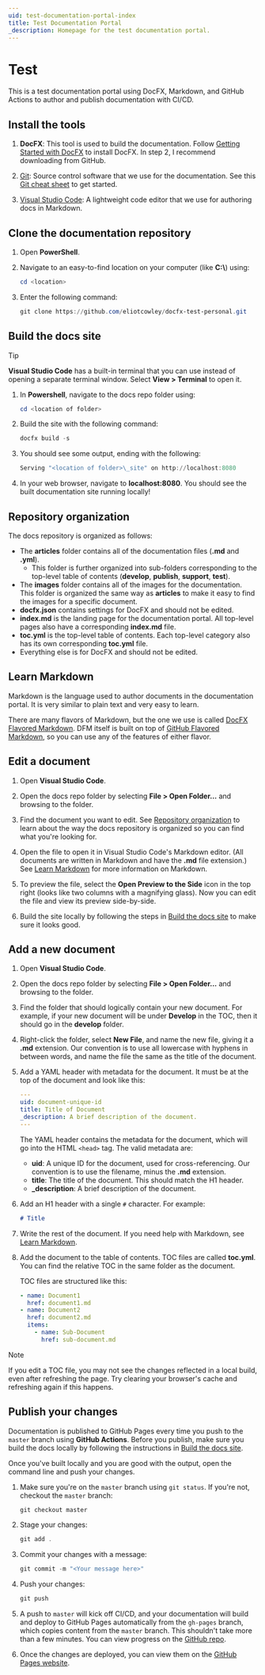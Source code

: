 ```yaml
---
uid: test-documentation-portal-index
title: Test Documentation Portal
_description: Homepage for the test documentation portal.
---
```


# Test

This is a test documentation portal using DocFX, Markdown, and GitHub Actions to author and publish documentation with CI/CD.

## Install the tools

1. **DocFX**: This tool is used to build the documentation. Follow [Getting Started with DocFX](https://dotnet.github.io/docfx/tutorial/docfx_getting_started.html) to install DocFX. In step 2, I recommend downloading from GitHub.

2. [Git](https://git-scm.com/): Source control software that we use for the documentation. See this [Git cheat sheet](https://github.github.com/training-kit/downloads/github-git-cheat-sheet/) to get started.

3. [Visual Studio Code](https://code.visualstudio.com/): A lightweight code editor that we use for authoring docs in Markdown.

## Clone the documentation repository

1. Open **PowerShell**. 

2. Navigate to an easy-to-find location on your computer (like **C:\\**) using:
    ```powershell
    cd <location>
    ```

3. Enter the following command:
    ```powershell
    git clone https://github.com/eliotcowley/docfx-test-personal.git
    ```

## Build the docs site

> [!TIP]
> **Visual Studio Code** has a built-in terminal that you can use instead of opening a separate terminal window. Select **View > Terminal** to open it.

1. In **Powershell**, navigate to the docs repo folder using:
    ```powershell
    cd <location of folder>
    ```

2. Build the site with the following command:
    ```powershell
    docfx build -s
    ```

3. You should see some output, ending with the following:
    ```powershell
    Serving "<location of folder>\_site" on http://localhost:8080
    ```

4. In your web browser, navigate to **localhost:8080**. You should see the built documentation site running locally!

## Repository organization

The docs repository is organized as follows:

* The **articles** folder contains all of the documentation files (**.md** and **.yml**).
    * This folder is further organized into sub-folders corresponding to the top-level table of contents (**develop**, **publish**, **support**, **test**).
* The **images** folder contains all of the images for the documentation. This folder is organized the same way as **articles** to make it easy to find the images for a specific document.
* **docfx.json** contains settings for DocFX and should not be edited.
* **index.md** is the landing page for the documentation portal. All top-level pages also have a corresponding **index.md** file.
* **toc.yml** is the top-level table of contents. Each top-level category also has its own corresponding **toc.yml** file.
* Everything else is for DocFX and should not be edited.

## Learn Markdown

Markdown is the language used to author documents in the documentation portal. It is very similar to plain text and very easy to learn.

There are many flavors of Markdown, but the one we use is called [DocFX Flavored Markdown](https://dotnet.github.io/docfx/spec/docfx_flavored_markdown.html). DFM itself is built on top of [GitHub Flavored Markdown](https://guides.github.com/features/mastering-markdown/), so you can use any of the features of either flavor.

## Edit a document

1. Open **Visual Studio Code**.

2. Open the docs repo folder by selecting **File > Open Folder...** and browsing to the folder.

3. Find the document you want to edit. See [Repository organization](#repository-organization) to learn about the way the docs repository is organized so you can find what you're looking for.

4. Open the file to open it in Visual Studio Code's Markdown editor. (All documents are written in Markdown and have the **.md** file extension.) See [Learn Markdown](#learn-markdown) for more information on Markdown.

5. To preview the file, select the **Open Preview to the Side** icon in the top right (looks like two columns with a magnifying glass). Now you can edit the file and view its preview side-by-side.

6. Build the site locally by following the steps in [Build the docs site](#build-the-docs-site) to make sure it looks good.

## Add a new document

1. Open **Visual Studio Code**.

2. Open the docs repo folder by selecting **File > Open Folder...** and browsing to the folder.

3. Find the folder that should logically contain your new document. For example, if your new document will be under **Develop** in the TOC, then it should go in the **develop** folder.

4. Right-click the folder, select **New File**, and name the new file, giving it a **.md** extension. Our convention is to use all lowercase with hyphens in between words, and name the file the same as the title of the document.

5. Add a YAML header with metadata for the document. It must be at the top of the document and look like this:
    ```yaml
    ---
    uid: document-unique-id
    title: Title of Document
    _description: A brief description of the document.
    ---
    ```

    The YAML header contains the metadata for the document, which will go into the HTML `<head>` tag. The valid metadata are:
    * **uid**: A unique ID for the document, used for cross-referencing. Our convention is to use the filename, minus the **.md** extension.
    * **title**: The title of the document. This should match the H1 header.
    * **_description**: A brief description of the document.

6. Add an H1 header with a single `#` character. For example:
    ```markdown
    # Title
    ```

7. Write the rest of the document. If you need help with Markdown, see [Learn Markdown](#learn-markdown).

8. Add the document to the table of contents. TOC files are called **toc.yml**. You can find the relative TOC in the same folder as the document.

    TOC files are structured like this:

    ```yaml
    - name: Document1
      href: document1.md
    - name: Document2
      href: document2.md
      items:
        - name: Sub-Document
          href: sub-document.md
    ```

> [!NOTE]
> If you edit a TOC file, you may not see the changes reflected in a local build, even after refreshing the page. Try clearing your browser's cache and refreshing again if this happens.

## Publish your changes

Documentation is published to GitHub Pages every time you push to the `master` branch using **GitHub Actions**. Before you publish, make sure you build the docs locally by following the instructions in [Build the docs site](#build-the-docs-site).

Once you've built locally and you are good with the output, open the command line and push your changes.

1. Make sure you're on the `master` branch using `git status`. If you're not, checkout the `master` branch:
    ```powershell
    git checkout master
    ```

2. Stage your changes:
    ```powershell
    git add .
    ```

3. Commit your changes with a message:
    ```powershell
    git commit -m "<Your message here>"
    ```

4. Push your changes:
    ```powershell
    git push
    ```

5. A push to `master` will kick off CI/CD, and your documentation will build and deploy to GitHub Pages automatically from the `gh-pages` branch, which copies content from the `master` branch. This shouldn't take more than a few minutes. You can view progress on the [GitHub repo](https://github.com/eliotcowley/docfx-test-personal/actions).

6. Once the changes are deployed, you can view them on the [GitHub Pages website](https://eliotcowley.github.io/docfx-test-personal/).